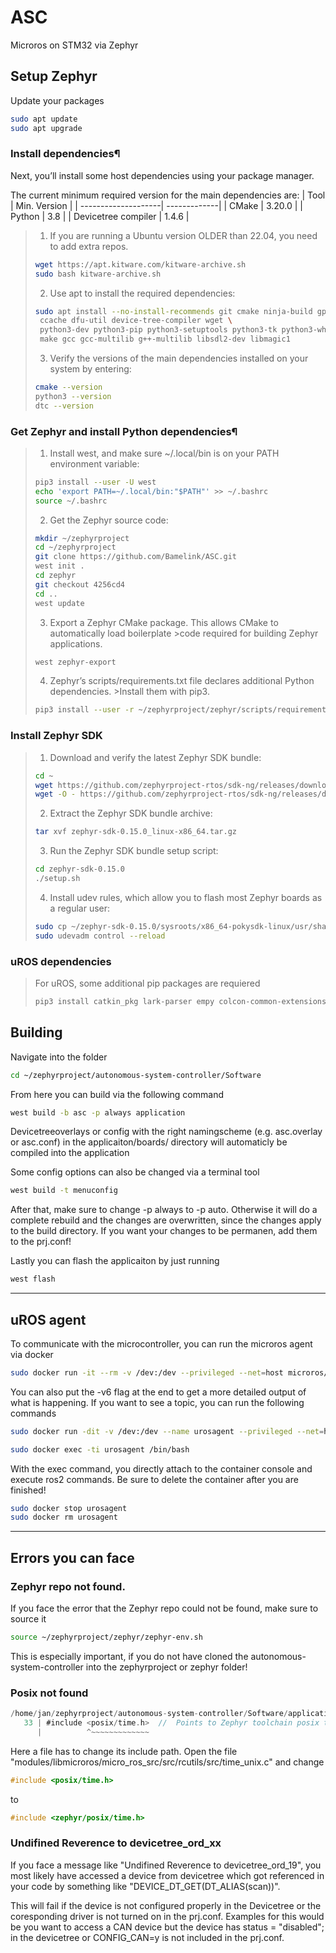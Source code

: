 # ASC
Microros on STM32 via Zephyr

## Setup Zephyr

Update your packages
```bash
sudo apt update
sudo apt upgrade
```

### Install dependencies¶
Next, you’ll install some host dependencies using your package manager.

The current minimum required version for the main dependencies are:
| Tool                | Min. Version |
| --------------------| -------------|
| CMake               | 3.20.0       |
| Python              | 3.8          |
| Devicetree compiler | 1.4.6        |


>1. If you are running a Ubuntu version OLDER than 22.04, you need to add extra repos.
>```bash
>wget https://apt.kitware.com/kitware-archive.sh
>sudo bash kitware-archive.sh
>```
>2. Use apt to install the required dependencies:
>```bash
>sudo apt install --no-install-recommends git cmake ninja-build gperf \
>  ccache dfu-util device-tree-compiler wget \
>  python3-dev python3-pip python3-setuptools python3-tk python3-wheel xz-utils file \
>  make gcc gcc-multilib g++-multilib libsdl2-dev libmagic1
>```
>3. Verify the versions of the main dependencies installed on your system by entering:
>```bash
>cmake --version
>python3 --version
>dtc --version
>```

### Get Zephyr and install Python dependencies¶

>1. Install west, and make sure ~/.local/bin is on your PATH environment variable:
>```bash
>pip3 install --user -U west
>echo 'export PATH=~/.local/bin:"$PATH"' >> ~/.bashrc
>source ~/.bashrc
>```
>2. Get the Zephyr source code:
>```bash
>mkdir ~/zephyrproject
>cd ~/zephyrproject
>git clone https://github.com/Bamelink/ASC.git
>west init .
>cd zephyr
>git checkout 4256cd4
> cd ..
>west update
>```
>3. Export a Zephyr CMake package. This allows CMake to automatically load boilerplate >code required for building Zephyr applications.
>```bash
>west zephyr-export
>```
>4. Zephyr’s scripts/requirements.txt file declares additional Python dependencies. >Install them with pip3.
>```bash
>pip3 install --user -r ~/zephyrproject/zephyr/scripts/requirements.txt
>```

### Install Zephyr SDK

>1. Download and verify the latest Zephyr SDK bundle:
>```bash
>cd ~
>wget https://github.com/zephyrproject-rtos/sdk-ng/releases/download/v0.15.0/zephyr-sdk-0.15.0_linux-x86_64.tar.gz
>wget -O - https://github.com/zephyrproject-rtos/sdk-ng/releases/download/v0.15.0/sha256.sum | shasum --check --ignore-missing
>```
>2. Extract the Zephyr SDK bundle archive:
>```bash
>tar xvf zephyr-sdk-0.15.0_linux-x86_64.tar.gz
>```
>3. Run the Zephyr SDK bundle setup script:
>```bash
>cd zephyr-sdk-0.15.0
>./setup.sh
>```
>4. Install udev rules, which allow you to flash most Zephyr boards as a regular user:
>```bash
>sudo cp ~/zephyr-sdk-0.15.0/sysroots/x86_64-pokysdk-linux/usr/share/openocd/contrib/>60-openocd.rules /etc/udev/rules.d
>sudo udevadm control --reload
>```

### uROS dependencies
>For uROS, some additional pip packages are requiered
>```bash
>pip3 install catkin_pkg lark-parser empy colcon-common-extensions
>```


## Building
Navigate into the folder
```bash
cd ~/zephyrproject/autonomous-system-controller/Software
```
From here you can build via the following command
```bash
west build -b asc -p always application
```
Devicetreeoverlays or config with the right namingscheme (e.g. asc.overlay or asc.conf) in the applicaiton/boards/ directory will automaticly be compiled into the application

Some config options can also be changed via a terminal tool
```bash
west build -t menuconfig
```
After that, make sure to change -p always to -p auto. Otherwise it will do a complete rebuild and the changes are overwritten, since the changes apply to the build directory. If you want your changes to be permanen, add them to the prj.conf!

Lastly you can flash the applicaiton by just running
```bash
west flash
```
---
## uROS agent
To communicate with the microcontroller, you can run the microros agent via docker
```bash
sudo docker run -it --rm -v /dev:/dev --privileged --net=host microros/micro-ros-agent:foxy serial-usb --dev [YOUR BOARD PORT, e.g. /dev/ttyACM0]
```
You can also put the -v6 flag at the end to get a more detailed output of what is happening. If you want to see a topic, you can run the following commands
```bash
sudo docker run -dit -v /dev:/dev --name urosagent --privileged --net=host microros/micro-ros-agent:foxy serial-usb --dev [YOUR BOARD PORT, e.g. /dev/ttyACM0]

sudo docker exec -ti urosagent /bin/bash
```
With the exec command, you directly attach to the container console and execute ros2 commands. Be sure to delete the container after you are finished!
```bash
sudo docker stop urosagent
sudo docker rm urosagent
```
---
## Errors you can face
### Zephyr repo not found.
If you face the error that the Zephyr repo could not be found, make sure to source it
```bash
source ~/zephyrproject/zephyr/zephyr-env.sh
```
This is especially important, if you do not have cloned the autonomous-system-controller into the zephyrproject or zephyr folder!

### Posix not found
```c
/home/jan/zephyrproject/autonomous-system-controller/Software/application/modules/libmicroros/micro_ros_src/src/rcutils/src/time_unix.c:33:10: fatal error: posix/time.h: No such file or directory
   33 | #include <posix/time.h>  //  Points to Zephyr toolchain posix time implementation
      |          ^~~~~~~~~~~~~~
```
Here a file has to change its include path. Open the  file "modules/libmicroros/micro_ros_src/src/rcutils/src/time_unix.c" and change
```c
#include <posix/time.h>  
```
to
```c
#include <zephyr/posix/time.h>
```

### Undifined Reverence to devicetree_ord_xx
If you face a message like "Undifined Reverence to devicetree_ord_19", you most likely have accessed a device from devicetree which got referenced in your code by something like "DEVICE_DT_GET(DT_ALIAS(scan))".

This will fail if the device is not configured properly in the Devicetree or the coresponding driver is not turned on in the prj.conf. Examples for this would be you want to access a CAN device but the device has status = "disabled"; in the devicetree or CONFIG_CAN=y is not included in the prj.conf.